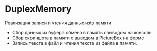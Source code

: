 # DuplexMemory
Реализация записи и чтения данных из\в памяти

* Сбор данных из буфера обмена в память свыводом на консоль
* Сбор скриншота в памяти с выводом в PictureBox на форме
* Запись текста в файл и чтения текста из файла в памяти.
